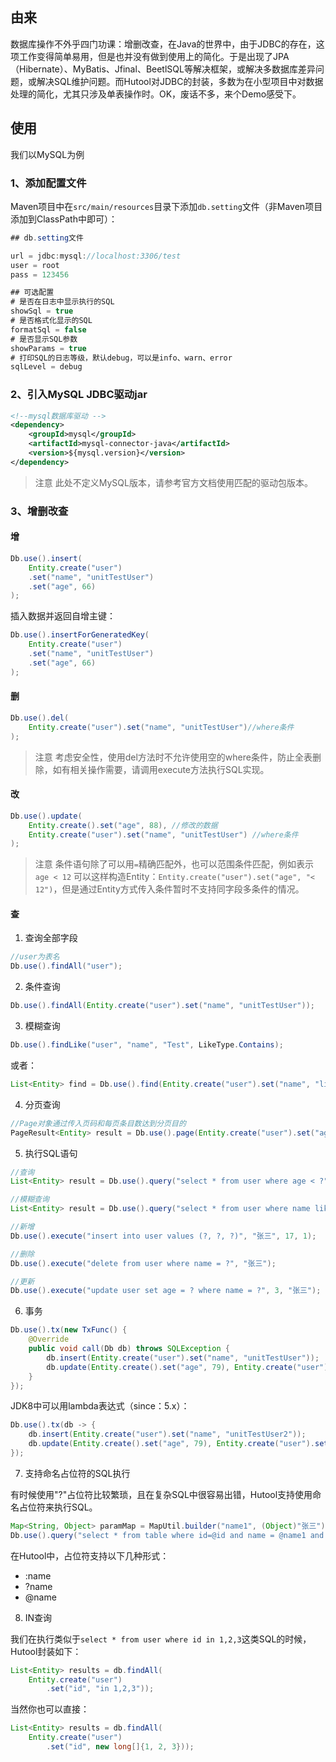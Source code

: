 ## 由来

数据库操作不外乎四门功课：增删改查，在Java的世界中，由于JDBC的存在，这项工作变得简单易用，但是也并没有做到使用上的简化。于是出现了JPA（Hibernate）、MyBatis、Jfinal、BeetlSQL等解决框架，或解决多数据库差异问题，或解决SQL维护问题。而Hutool对JDBC的封装，多数为在小型项目中对数据处理的简化，尤其只涉及单表操作时。OK，废话不多，来个Demo感受下。

## 使用

我们以MySQL为例

### 1、添加配置文件

Maven项目中在`src/main/resources`目录下添加`db.setting`文件（非Maven项目添加到ClassPath中即可）：

```java
## db.setting文件

url = jdbc:mysql://localhost:3306/test
user = root
pass = 123456

## 可选配置
# 是否在日志中显示执行的SQL
showSql = true
# 是否格式化显示的SQL
formatSql = false
# 是否显示SQL参数
showParams = true
# 打印SQL的日志等级，默认debug，可以是info、warn、error
sqlLevel = debug
```

### 2、引入MySQL JDBC驱动jar

```xml
<!--mysql数据库驱动 -->
<dependency>
    <groupId>mysql</groupId>
    <artifactId>mysql-connector-java</artifactId>
    <version>${mysql.version}</version>
</dependency>
```

> 注意
> 此处不定义MySQL版本，请参考官方文档使用匹配的驱动包版本。

### 3、增删改查

#### 增

```java
Db.use().insert(
    Entity.create("user")
    .set("name", "unitTestUser")
    .set("age", 66)
);
```

插入数据并返回自增主键：

```java
Db.use().insertForGeneratedKey(
    Entity.create("user")
    .set("name", "unitTestUser")
    .set("age", 66)
);
```

#### 删

```java
Db.use().del(
    Entity.create("user").set("name", "unitTestUser")//where条件
);
```

> 注意
> 考虑安全性，使用del方法时不允许使用空的where条件，防止全表删除，如有相关操作需要，请调用execute方法执行SQL实现。

#### 改

```java
Db.use().update(
    Entity.create().set("age", 88), //修改的数据
    Entity.create("user").set("name", "unitTestUser") //where条件
);
```

> 注意
> 条件语句除了可以用`=`精确匹配外，也可以范围条件匹配，例如表示 `age < 12` 可以这样构造Entity：`Entity.create("user").set("age", "< 12")`，但是通过Entity方式传入条件暂时不支持同字段多条件的情况。

#### 查

1. 查询全部字段

```java
//user为表名
Db.use().findAll("user");
```

2. 条件查询

```java
Db.use().findAll(Entity.create("user").set("name", "unitTestUser"));
```

3. 模糊查询

```java
Db.use().findLike("user", "name", "Test", LikeType.Contains);
```

或者：

```java
List<Entity> find = Db.use().find(Entity.create("user").set("name", "like 王%"));
```

4. 分页查询

```java
//Page对象通过传入页码和每页条目数达到分页目的
PageResult<Entity> result = Db.use().page(Entity.create("user").set("age", "> 30"), new Page(10, 20));
```

5. 执行SQL语句

```java
//查询
List<Entity> result = Db.use().query("select * from user where age < ?", 3);
```

```java
//模糊查询
List<Entity> result = Db.use().query("select * from user where name like ?", "王%");
```

```java
//新增
Db.use().execute("insert into user values (?, ?, ?)", "张三", 17, 1);
```

```java
//删除
Db.use().execute("delete from user where name = ?", "张三");
```

```java
//更新
Db.use().execute("update user set age = ? where name = ?", 3, "张三");
```

6. 事务

```java
Db.use().tx(new TxFunc() {
    @Override
    public void call(Db db) throws SQLException {
        db.insert(Entity.create("user").set("name", "unitTestUser"));
        db.update(Entity.create().set("age", 79), Entity.create("user").set("name", "unitTestUser"));
    }
});
```

JDK8中可以用lambda表达式（since：5.x）：

```java
Db.use().tx(db -> {
	db.insert(Entity.create("user").set("name", "unitTestUser2"));
	db.update(Entity.create().set("age", 79), Entity.create("user").set("name", "unitTestUser2"));
});
```

7. 支持命名占位符的SQL执行

有时候使用"?"占位符比较繁琐，且在复杂SQL中很容易出错，Hutool支持使用命名占位符来执行SQL。

```java
Map<String, Object> paramMap = MapUtil.builder("name1", (Object)"张三").put("age", 12).put("subName", "小豆豆").build();
Db.use().query("select * from table where id=@id and name = @name1 and nickName = @subName", paramMap);
```

在Hutool中，占位符支持以下几种形式：

- :name
- ?name
- @name

8. IN查询

我们在执行类似于`select * from user where id in 1,2,3`这类SQL的时候，Hutool封装如下：

```java
List<Entity> results = db.findAll(
    Entity.create("user")
        .set("id", "in 1,2,3"));
```

当然你也可以直接：

```java
List<Entity> results = db.findAll(
    Entity.create("user")
        .set("id", new long[]{1, 2, 3}));
```